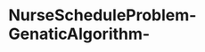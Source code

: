 # NurseScheduleProblem-GenaticAlgorithm-

<a href="[NurseScheduleProblem.pdf](https://github.com/anaas8/NurseScheduleProblem-GenaticAlgorithm-/blob/main/NurseScheduleProblem.pdf)https://github.com/anaas8/NurseScheduleProblem-GenaticAlgorithm-/blob/main/NurseScheduleProblem.pdf" class="image fit"><img src="images/marr_pic.jpg" alt=""></a>
 
